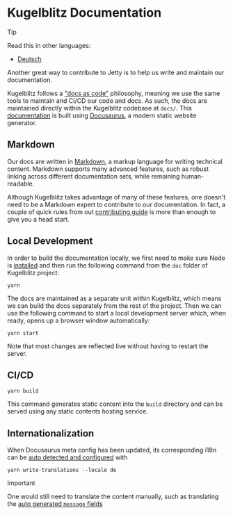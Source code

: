 Kugelblitz Documentation
========================

> [!TIP]
>
> Read this in other languages:
>
> - [Deutsch](./README.de.md)

Another great way to contribute to Jetty is to help us write and maintain our documentation.

Kugelblitz follows a ["docs as code"](https://writethedocs.qubitpi.org/en/latest/guide/docs-as-code/) philosophy,
meaning we use the same tools to maintain and CI/CD our code and docs. As such, the docs are maintained directly within
the Kugelblitz codebase at `docs/`. This [documentation](http://kugelblitz.qubitpi.org/) is built using
[Docusaurus](https://docusaurus.qubitpi.org/), a modern static website generator.

Markdown
--------

Our docs are written in [Markdown](https://en.wikipedia.org/wiki/Markdown), a markup language for writing technical
content. Markdown supports many advanced features, such as robust linking across different documentation sets, while
remaining human-readable.

Although Kugelblitz takes advantage of many of these features, one doesn't need to be a Markdown expert to contribute to
our documentation. In fact, a couple of quick rules from out
[contributing guide](https://kugelblitz.qubitpi.org/docs/contributing/markdown-documentation-style-guide) is more than
enough to give you a head start.

Local Development
-----------------

In order to build the documentation locally, we first need to make sure Node is [installed](https://deb.nodesource.com/)
and then run the following command from the `doc` folder of Kugelblitz project:

```console
yarn
```

The docs are maintained as a separate unit within Kugelblitz, which means we can build the docs separately from the rest
of the project. Then we can use the following command to start a local development server which, when ready, opens up a
browser window automatically:

```console
yarn start
```

Note that most changes are reflected live without having to restart the server.

CI/CD
-----

```console
yarn build
```

This command generates static content into the `build` directory and can be served using any static contents hosting
service.

Internationalization
--------------------

When Docusaurus meta config has been updated, its corresponding i18n can be
[auto detected and configured](https://docusaurus.qubitpi.org/docs/i18n/tutorial#translate-plugin-data) with

```console
yarn write-translations --locale de
```

> [!IMPORTANT]
>
> One would still need to translate the content manually, such as translating the
> [auto generated `message` fields](i18n/de/docusaurus-plugin-content-docs/current.json)
